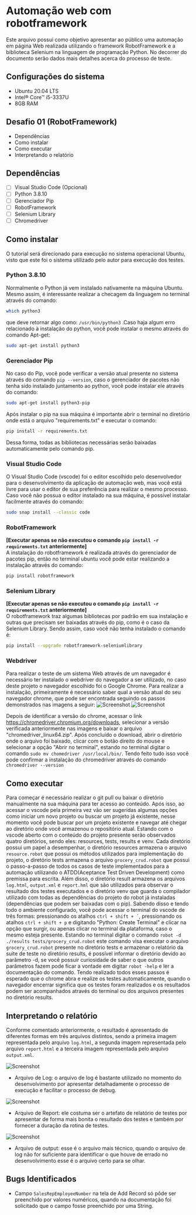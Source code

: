 # Automação web com robotframework
Este arquivo possui como objetivo apresentar ao público uma automação em página Web realizada utilizando o framework RobotFramework e a biblioteca Selenium na linguagem de programação Python. No decorrer do documento serão dados mais detalhes acerca do processo de teste.

## Configurações do sistema
* Ubuntu 20.04 LTS
* Intel® Core™ i5-3337U
* 8GB RAM

## Desafio 01 (RobotFramework)
* Dependências
* Como instalar
* Como executar
* Interpretando o relatório

## Dependências

- [ ] Visual Studio Code (Opcional) 
- [ ] Python 3.8.10
- [ ] Gerenciador Pip 
- [ ] RobotFramework
- [ ] Selenium Library
- [ ] Chromedriver 

## Como instalar
O tutorial será direcionado para execução no sistema operacional Ubuntu, visto que este foi o sistema utilizado pelo autor para execução dos testes.
### Python 3.8.10
Normalmente o Python já vem instalado nativamente na máquina Ubuntu. Mesmo assim, é interessante realizar a checagem da linguagem no terminal através do comando:
```bash
which python3
```
que deve retornar algo como:
```/usr/bin/python3```
.Caso haja algum erro relacionado à instalação do python, você pode instalar o mesmo através do comando Apt-get:
```bash
sudo apt-get install python3
```

### Gerenciador Pip
No caso do Pip, você pode verificar a versão atual presente no sistema através do comando ```pip --version```, caso o gerenciador de pacotes não tenha sido instalado juntamento ao python, você pode instalar ele através do comando:
```bash
sudo apt-get install python3-pip
```
Após instalar o pip na sua máquina é importante abrir o terminal no diretório onde está o arquivo "requirements.txt" e executar o comando:
```bash
pip install -r requirements.txt
```
Dessa forma, todas as bibliotecas necessárias serão baixadas automaticamente pelo comando pip.

### Visual Studio Code
O Visual Studio Code (vscode) foi o editor escolhido pelo desenvolvedor para o desenvolvimento da aplicação de automação web, mas você está livre para usar o editor de sua preferência para realizar o mesmo processo. Caso você não possua o editor instalado na sua máquina, é possível instalar facilmente através do comando:
```bash
sudo snap install --classic code
```
### RobotFramework
**[Executar apenas se não executou o comando `pip install -r requirements.txt` anteriormente]**<br>
A instalação do robotframework é realizada através do gerenciador de pacotes pip, então no terminal ubuntu você pode estar realizando a instalação através do comando:
```bash
pip install robotframework
```

### Selenium Library
**[Executar apenas se não executou o comando `pip install -r requirements.txt` anteriormente]**<br>
O robotframework traz algumas bibliotecas por padrão em sua instalação e outras que precisam ser baixadas através do pip, como é o caso da Selenium Library. Sendo assim, caso você não tenha instalado o comando é:
```bash
pip install --upgrade robotframework-seleniumlibrary
```

### Webdriver
Para realizar o teste de um sistema Web através de um navegador é necessário ter instalado o webdriver do navegador a ser utilizado, no caso deste projeto o navegador escolhido foi o Google Chrome. Para realizar a instalação, primeiramente é necessário saber qual a versão atual do seu navegador chrome, que pode ser encontrada seguindo os passos demonstrados nas imagens a seguir:
![Screenshot](images/google1.png)
![Screenshot](images/google2.png)

Depois de identificar a versão do chrome, acessar o link https://chromedriver.chromium.org/downloads, selecionar a versão verificada anteriormente nas imagens e baixar o arquivo "chromedriver_linux64.zip". Após concluído o download, abrir o diretório onde o arquivo foi baixado, clicar com o botão direito do mouse e selecionar a opção "Abrir no terminal", estando no terminal digitar o comando ```sudo mv chomedriver /usr/local/bin/```. Tendo feito tudo isso você pode confirmar a instalação do chromedriver através do comando ```chromedriver --version```

## Como executar
Para começar é necessário realizar o git pull ou baixar o diretório manualmente na sua máquina para ter acesso ao conteúdo. Após isso, ao acessar o vscode pela primeira vez vão ser sugeridas algumas opções como iniciar um novo projeto ou buscar um projeto já existente, nesse momento você pode buscar por um projeto existente e navegar até chegar ao diretório onde você armazenou o repositório atual. Estando com o vscode aberto com o conteúdo do projeto presente serão observados quatro diretórios, sendo eles: resources, tests, results e venv. Cada diretório possui um papel a desempenhar, o diretório resources armazena o arquivo `resource.robot` que possui os métodos utilizados para implementação do projeto, o diretório tests armazena o arquivo `grocery_crud.robot` que possui o passo-a-passo de todos os casos de teste implementados para a automação utilizando o ATDD(Aceptance Test Driven Development) como premissa para escrita. Além disso, o diretório result armazena os arquivos `log.html`, `output.xml` e `report.hml` que são utilizados para observar o resultado dos testes executados e o diretório venv que guarda o compilador utilizado com todas as dependências do projeto do robot já instaladas (dependências que podem ser baixadas com o pip).
Sabendo disso e tendo todo o ambiente configurado, você pode acessar o terminal do vscode de três formas: pressionando os atalhos `ctrl + shift + ´`, pressionando os atalhos `ctrl + shift + p` e digitando "Python: Create Terminal" e clicar na opção que surgir, ou apenas clicar no terminal da plataforma, caso o mesmo esteja presente. Estando no terminal digitar o comando `robot -d ./results tests/grocery_crud.robot` este comando visa executar o arquivo `grocery_crud.robot` presente no diretório tests e armazenar o relatório da suite de teste no diretório results, é possível informar o diretório devido ao parâmetro -d, se você possuir curiosidade de saber o que outros parâmetros fazem pode ficar a vontade em digitar `robot -help` e ler a documentação do comando. Tendo realizado todos esses passos é esperado que o chrome abra e realize os testes automaticamente, quando o navegador encerrar significa que os testes foram realizados e os resultados podem ser acompanhados através do terminal ou dos arquivos presentes no diretório results.

## Interpretando o relatório
Conforme comentado anteriormente, o resultado é apresentado de diferentes formas em três arquivos distintos, sendo a primeira imagem representada pelo arquivo `log.html`, a segunda imagem representada pelo arquivo `report.html` e a terceira imagem representada pelo arquivo `output.xml`.

![Screenshot](images/log.png)
* Arquivo de Log: o arquivo de log é bastante utilizado no momento do desenvolvimento por apresentar detalhadamente o processo de execução e facilitar o processo de debug.

![Screenshot](images/report.png)
* Arquivo de Report: ele costuma ser o artefato de relatório de testes por apresentar de forma mais bonita o resultado dos testes e também por fornecer a duração da rotina de testes.

![Screenshot](images/output.png)
* Arquivo de output: esse é o arquivo mais técnico, quando o arquivo de log não for suficiente para identificar o que houve de errado no desenvolvimento esse é o arquivo certo para se olhar.

## Bugs Identificados
* Campo `SalesRepEmployeeNumber` na tela de Add Record só pôde ser preenchido por valores numéricos, quando na documentação foi solicitado que o campo fosse preenchido por uma String.




